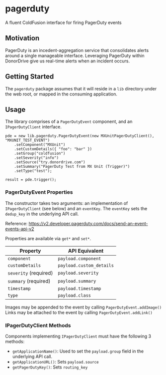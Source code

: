 # pagerduty
A fluent ColdFusion interface for firing PagerDuty events

## Motivation
PagerDuty is an incedent-aggregation service that consolidates alerts around a single manageable interface. Leveraging PagerDuty within DonorDrive give us real-time alerts when an incident occurs.

## Getting Started
The `pagerduty` package assumes that it will reside in a `lib` directory under the web root, or mapped in the consuming application.

## Usage
The library comprises of a `PagerDutyEvent` component, and an `IPagerDutyClient` interface.

```
pde = new lib.pagerduty.PagerDutyEvent(new MXUnitPagerDutyClient(), "MXUNIT_TEST_EVENT")
	.setComponent("MXUnit")
	.setCustomDetails({ "foo": "bar" })
	.setGroup("coldfusion")
	.setSeverity("info")
	.setSource("try.donordrive.com")
	.setSummary("PagerDuty Test from MX Unit (Trigger)")
	.setType("test");

result = pde.trigger();
```

### PagerDutyEvent Properties

The constructor takes two arguments: an implementation of `IPagerDutyClient` (see below) and an `eventKey`. The `eventKey` sets the `dedup_key` in the underlying API call.

Reference: https://v2.developer.pagerduty.com/docs/send-an-event-events-api-v2

Properties are available via `get*` and `set*`.

|Property|API Equivalent|
|---|---|
|`component`|`payload.component`|
|`customDetails`|`payload.custom_details`|
|`severity` (required)|`payload.severity`|
|`summary` (required)|`payload.summary`|
|`timestamp`|`payload.timestamp`|
|`type`|`payload.class`|

Images may be appended to the event by calling `PagerDutyEvent.addImage()`
Links may be attached to the event by calling `PagerDutyEvent.addLink()`

### IPagerDutyClient Methods

Components implementing `IPagerDutyClient` must have the following 3 methods:

- `getApplicationName()`: Used to set the `payload.group` field in the underlying API call.
- `getApplicationURL()`: Sets `payload.source`
- `getPagerDutyKey()`: Sets `routing_key`